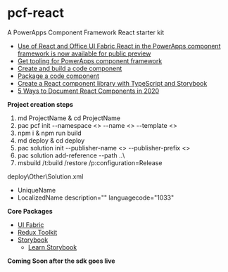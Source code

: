 # pcf-react
A PowerApps Component Framework React starter kit

- [Use of React and Office UI Fabric React in the PowerApps component framework is now available for public preview](https://powerapps.microsoft.com/en-us/blog/use-of-react-and-office-ui-fabric-react-in-the-powerapps-component-framework-is-now-available-for-public-preview/)
- [Get tooling for PowerApps component framework](https://docs.microsoft.com/en-us/powerapps/developer/component-framework/get-powerapps-cli)
- [Create and build a code component](https://docs.microsoft.com/en-us/powerapps/developer/component-framework/create-custom-controls-using-pcf)
- [Package a code component](https://docs.microsoft.com/en-us/powerapps/developer/component-framework/import-custom-controls)
- [Create a React component library with TypeScript and Storybook](https://levelup.gitconnected.com/create-a-react-component-library-with-typescript-and-storybook-ed28fc7511f2)
- [5 Ways to Document React Components in 2020](https://blog.bitsrc.io/5-ways-to-document-react-components-in-2020-ecf60f24dee8)

**Project creation steps**
1. md ProjectName & cd ProjectName
2. pac pcf init --namespace <> --name <> --template <>
3. npm i & npm run build
4. md deploy & cd deploy
5. pac solution init --publisher-name <> --publisher-prefix <>
6. pac solution add-reference --path ..\
7. msbuild /t:build /restore /p:configuration=Release

deploy\Other\Solution.xml 
- UniqueName
- LocalizedName description="" languagecode="1033"

**Core Packages**
- [UI Fabric](https://developer.microsoft.com/en-us/fabric#/controls/web)
- [Redux Toolkit](https://redux-toolkit.js.org/)
- [Storybook](https://storybook.js.org/)
  - [Learn Storybook](https://www.learnstorybook.com/)

**Coming Soon after the sdk goes live**
